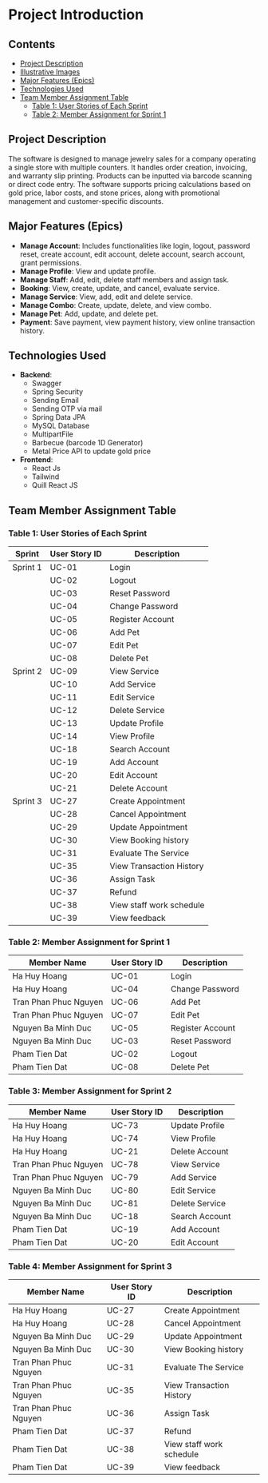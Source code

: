 
# Project Introduction

## Contents
- [Project Description](#project-description)
- [Illustrative Images](#illustrative-images)
- [Major Features (Epics)](#major-features-epics)
- [Technologies Used](#technologies-used)
- [Team Member Assignment Table](#team-member-assignment-table)
  - [Table 1: User Stories of Each Sprint](#table-1-user-stories-of-each-sprint)
  - [Table 2: Member Assignment for Sprint 1](#table-2-member-assignment-for-sprint-1)

## Project Description
The software is designed to manage jewelry sales for a company operating a single store with multiple counters. It handles order creation, invoicing, and warranty slip printing. Products can be inputted via barcode scanning or direct code entry. The software supports pricing calculations based on gold price, labor costs, and stone prices, along with promotional management and customer-specific discounts.

## Major Features (Epics)
- **Manage Account**: Includes functionalities like login, logout, password reset, create account, edit account, delete account, search account, grant permissions.
- **Manage Profile**: View and update profile.
- **Manage Staff**: Add, edit, delete staff members and assign task.
- **Booking**: View, create, update, and cancel, evaluate service.
- **Manage Service**: View, add, edit and delete service.
- **Manage Combo**: Create, update, delete, and view combo.
- **Manage Pet**: Add, update, and delete pet.
- **Payment**: Save payment, view payment history, view online transaction history.

## Technologies Used
- **Backend**:
  - Swagger
  - Spring Security
  - Sending Email
  - Sending OTP via mail
  - Spring Data JPA
  - MySQL Database
  - MultipartFile
  - Barbecue (barcode 1D Generator)
  - Metal Price API to update gold price
- **Frontend**:
  - React Js
  - Tailwind
  - Quill React JS

## Team Member Assignment Table

### Table 1: User Stories of Each Sprint
| Sprint   | User Story ID | Description                |
|----------|----------------|----------------------------|
| Sprint 1 | UC-01    | Login                      |
|          | UC-02    | Logout                     |
|          | UC-03    | Reset Password             |
|          | UC-04    | Change Password            |
|          | UC-05    | Register Account           |
|          | UC-06    | Add Pet                    |
|          | UC-07    | Edit Pet                   |
|          | UC-08    | Delete Pet                 |
| Sprint 2 | UC-09    | View Service               |
|          | UC-10    | Add Service                |
|          | UC-11    | Edit Service               |
|          | UC-12    | Delete Service             |
|          | UC-13    | Update Profile             |
|          | UC-14    | View Profile               |
|          | UC-18    | Search Account             |
|          | UC-19    | Add Account                |
|          | UC-20    | Edit Account               |
|          | UC-21    | Delete Account             |
| Sprint 3 | UC-27    | Create Appointment         |
|          | UC-28    | Cancel Appointment         |
|          | UC-29    | Update Appointment         |
|          | UC-30    | View Booking history       |
|          | UC-31    | Evaluate The Service       |
|          | UC-35    | View Transaction History   |
|          | UC-36    | Assign Task                |
|          | UC-37    | Refund                     |
|          | UC-38    | View staff work schedule   |
|          | UC-39    | View feedback              |

### Table 2: Member Assignment for Sprint 1
| Member Name | User Story ID | Description            |
|-------------|---------------|------------------------|
| Ha Huy Hoang     | UC-01   | Login                  |
| Ha Huy Hoang     | UC-04   | Change Password        |
| Tran Phan Phuc Nguyen    | UC-06    | Add Pet                    |
| Tran Phan Phuc Nguyen    | UC-07    | Edit Pet                   |
| Nguyen Ba Minh Duc       | UC-05    | Register Account           |
| Nguyen Ba Minh Duc       | UC-03    | Reset Password             |
| Pham Tien Dat   | UC-02    | Logout                     |
| Pham Tien Dat   | UC-08    | Delete Pet                 |

### Table 3: Member Assignment for Sprint 2
| Member Name | User Story ID | Description            |
|-------------|---------------|------------------------|
| Ha Huy Hoang     | UC-73    | Update Profile             |
| Ha Huy Hoang     | UC-74    | View Profile               |
| Ha Huy Hoang     | UC-21    | Delete Account             |
| Tran Phan Phuc Nguyen    | UC-78    | View Service               |
| Tran Phan Phuc Nguyen    | UC-79    | Add Service                |
| Nguyen Ba Minh Duc       | UC-80    | Edit Service               |
| Nguyen Ba Minh Duc       | UC-81    | Delete Service             |
| Nguyen Ba Minh Duc       | UC-18    | Search Account             |
| Pham Tien Dat    | UC-19    | Add Account                |
| Pham Tien Dat    | UC-20    | Edit Account               |

### Table 4: Member Assignment for Sprint 3
| Member Name | User Story ID | Description            |
|-------------|---------------|------------------------|
| Ha Huy Hoang     | UC-27    | Create Appointment         |
| Ha Huy Hoang     | UC-28    | Cancel Appointment         |
| Nguyen Ba Minh Duc       | UC-29    | Update Appointment         |
| Nguyen Ba Minh Duc       | UC-30    | View Booking history       |
| Tran Phan Phuc Nguyen    | UC-31    | Evaluate The Service       |
| Tran Phan Phuc Nguyen    | UC-35    | View Transaction History   |
| Tran Phan Phuc Nguyen    | UC-36    | Assign Task                |
| Pham Tien Dat    | UC-37    | Refund                     |
| Pham Tien Dat    | UC-38    | View staff work schedule   |
| Pham Tien Dat    | UC-39    | View feedback              |